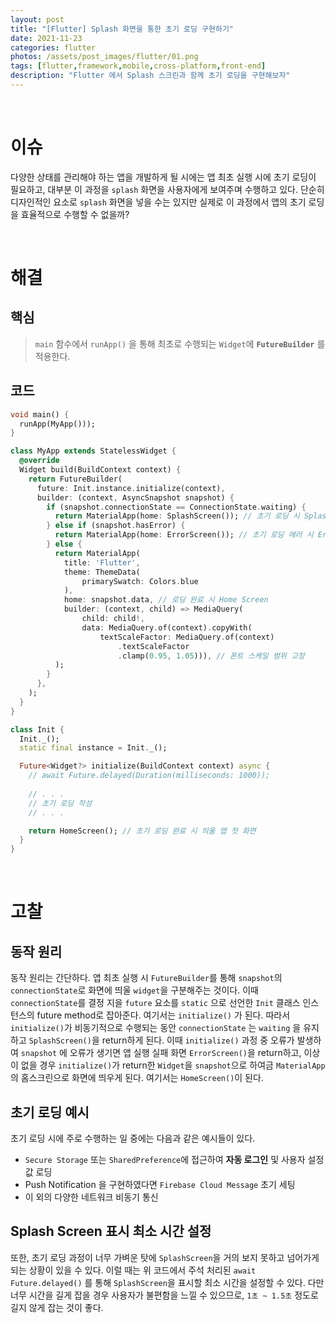 ```yaml
---
layout: post
title: "[Flutter] Splash 화면을 통한 초기 로딩 구현하기"
date: 2021-11-23
categories: flutter
photos: /assets/post_images/flutter/01.png
tags: [flutter,framework,mobile,cross-platform,front-end]
description: "Flutter 에서 Splash 스크린과 함께 초기 로딩을 구현해보자"
---
```


<br>

# 이슈

다양한 상태를 관리해야 하는 앱을 개발하게 될 시에는 앱 최초 실행 시에 초기 로딩이 필요하고, 대부분 이 과정을 `splash` 화면을 사용자에게 보여주며 수행하고 있다. 단순히 디자인적인 요소로 `splash` 화면을 넣을 수는 있지만 실제로 이 과정에서 앱의 초기 로딩을 효율적으로 수행할 수 없을까?

<br>

# 해결

## 핵심

> `main` 함수에서 `runApp()` 을 통해 최초로 수행되는 `Widget`에 **`FutureBuilder`** 를 적용한다.

## 코드

```dart
void main() {
  runApp(MyApp()));
}

class MyApp extends StatelessWidget {
  @override
  Widget build(BuildContext context) {
    return FutureBuilder(
      future: Init.instance.initialize(context),
      builder: (context, AsyncSnapshot snapshot) {
        if (snapshot.connectionState == ConnectionState.waiting) {
          return MaterialApp(home: SplashScreen()); // 초기 로딩 시 Splash Screen
        } else if (snapshot.hasError) {
          return MaterialApp(home: ErrorScreen()); // 초기 로딩 에러 시 Error Screen
        } else {
          return MaterialApp( 
            title: 'Flutter',
            theme: ThemeData(
                primarySwatch: Colors.blue
            ),
            home: snapshot.data, // 로딩 완료 시 Home Screen
            builder: (context, child) => MediaQuery(
                child: child!,
                data: MediaQuery.of(context).copyWith(
                    textScaleFactor: MediaQuery.of(context)
                        .textScaleFactor
                        .clamp(0.95, 1.05))), // 폰트 스케일 범위 고정
          );
        }
      },
    );
  }
}

class Init {
  Init._();
  static final instance = Init._();

  Future<Widget?> initialize(BuildContext context) async {
    // await Future.delayed(Duration(milliseconds: 1000));
    
    // . . .
    // 초기 로딩 작성
    // . . .

    return HomeScreen(); // 초기 로딩 완료 시 띄울 앱 첫 화면
  }
}
```
<br>

# 고찰

## 동작 원리

동작 원리는 간단하다. 앱 최초 실행 시 `FutureBuilder`를 통해 `snapshot`의 `connectionState`로 화면에 띄울 `widget`을 구분해주는 것이다. 이때 `connectionState`를 결정 지을 `future` 요소를 `static` 으로 선언한 `Init` 클래스 인스턴스의 future method로 잡아준다. 여기서는 `initialize()` 가 된다. 따라서 `initialize()`가 비동기적으로 수행되는 동안 `connectionState` 는 `waiting` 을 유지하고 `SplashScreen()`을 return하게 된다. 이때 `initialize()` 과정 중 오류가 발생하여 `snapshot` 에 오류가 생기면 앱 실행 실패 화면 `ErrorScreen()`을 return하고, 이상이 없을 경우 `initialize()`가 return한 `Widget`을 `snapshot`으로 하여금 `MaterialApp`의 홈스크린으로 화면에 띄우게 된다. 여기서는 `HomeScreen()`이 된다.

## 초기 로딩 예시
초기 로딩 시에 주로 수행하는 일 중에는 다음과 같은 예시들이 있다.

- `Secure Storage` 또는 `SharedPreference`에 접근하여 **자동 로그인** 및 사용자 설정값 로딩
- Push Notification 을 구현하였다면 `Firebase Cloud Message` 초기 세팅
- 이 외의 다양한 네트워크 비동기 통신

## Splash Screen 표시 최소 시간 설정
또한, 초기 로딩 과정이 너무 가벼운 탓에 `SplashScreen`을 거의 보지 못하고 넘어가게 되는 상황이 있을 수 있다. 이럴 때는 위 코드에서 주석 처리된 `await Future.delayed()` 를 통해 `SplashScreen`을 표시할 최소 시간을 설정할 수 있다. 다만 너무 시간을 길게 잡을 경우 사용자가 불편함을 느낄 수 있으므로, `1초 ~ 1.5초` 정도로 길지 않게 잡는 것이 좋다.
